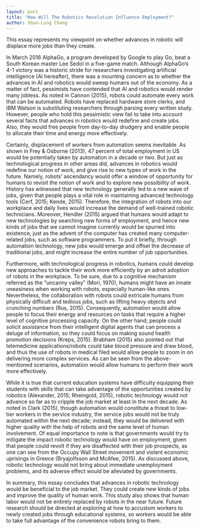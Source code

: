 ```yaml
---
layout: post
title: "How Will The Robotics Revolution Influence Employment?"
author: Shun-Lung Chang
---
```


<p class="message">
  This essay represents my viewpoint on whether advances in robotic will displace more jobs than they create. 
</p>

<!--more-->

In March 2016 AlphaGo, a program developed by Google to play Go, beat a South Korean master Lee Sedol in a five-game match. Although AlphaGo’s 4-1 victory was a historic stride for researchers investigating artificial intelligence (AI hereafter), there was a mounting concern as to whether the advances in AI and robotics would sweep humans out of the economy. As a matter of fact, pessimists have contended that AI and robotics would render many jobless. As noted in Cannon (2015), robots could automate every work that can be automated. Robots have replaced hardware store clerks, and IBM Watson is substituting researchers through parsing every written study. However, people who hold this pessimistic view fail to take into account several facts that advances in robotics would redefine and create jobs. Also, they would free people from day-to-day drudgery and enable people to allocate their time and energy more effectively.

Certainly, displacement of workers from automation seems inevitable. As shown in Frey & Osborne (2013), 47 percent of total employment in US would be potentially taken by automation in a decade or two. But just as technological progress in other areas did, advances in robotics would redefine our notion of work, and give rise to new types of work in the future. Namely, robots’ ascendancy would offer a window of opportunity for humans to revisit the notion of work and to explore new possibility of work. History has witnessed that new technology generally led to a new wave of jobs, given that people plays a vital role in maintaining advanced technology tools (Cerf, 2015; Kende, 2015). Therefore, the integration of robots into our workplace and daily lives would increase the demand of well-trained robotic technicians. Moreover, Hendler (2015) argued that humans would adapt to new technologies by searching new forms of employment, and hence new kinds of jobs that we cannot imagine currently would be spurred into existence, just as the advent of the computer has created many computer-related jobs, such as software programmers. To put it briefly, through automation technology, new jobs would emerge and offset the decrease of traditional jobs, and might increase the entire number of job opportunities.

Furthermore, with technological progress in robotics, humans could develop new approaches to tackle their work more efficiently by an adroit adoption of robots in the workplace. To be sure, due to a cognitive mechanism referred as the “uncanny valley” (Mori, 1970), humans might have an innate uneasiness when working with robots, especially human-like ones. Nevertheless, the collaboration with robots could extricate humans from physically difficult and tedious jobs, such as lifting heavy objects and crunching numbers (Rus, 2015). Consequently, automation would allow people to focus their energy and resources on tasks that require a higher level of cognitive processing capacity. On the other hand, people could solicit assistance from their intelligent digital agents that can process a deluge of information, so they could focus on making sound health promotion decisions (Kreps, 2015). Brabham (2015) also pointed out that telemedicine applications/robots could take blood pressure and draw blood, and thus the use of robots in medical filed would allow people to zoom in on delivering more complex services. As can be seen from the above-mentioned scenarios, automation would allow humans to perform their work more effectively.

While it is true that current education systems have difficulty equipping their students with skills that can take advantage of the opportunities created by robotics (Alexander, 2015; Rheingold, 2015), robotic technology would not advance so far as to cripple the job market at least in the next decade. As noted in Clark (2015), though automation would constitute a threat to low-tier workers in the service industry, the service jobs would not be truly automated within the next decade; instead, they would be delivered with higher quality with the help of robots and the same level of human involvement. Of equal importance to note is that governments would try to mitigate the impact robotic technology would have on employment, given that people could revolt if they are disaffected with their job prospects, as one can see from the Occupy Wall Street movement and violent economic uprisings in Greece (Bryajolfsson and McAfee, 2015). As discussed above, robotic technology would not bring about immediate unemployment problems, and its adverse effect would be alleviated by governments.

In summary, this essay concludes that advances in robotic technology would be beneficial to the job market. They could create new kinds of jobs and improve the quality of human work. This study also shows that human labor would not be entirely replaced by robots in the near future. Future research should be directed at exploring at how to accustom workers to newly created jobs through educational systems, so workers would be able to take full advantage of the convenience robots bring to them.
